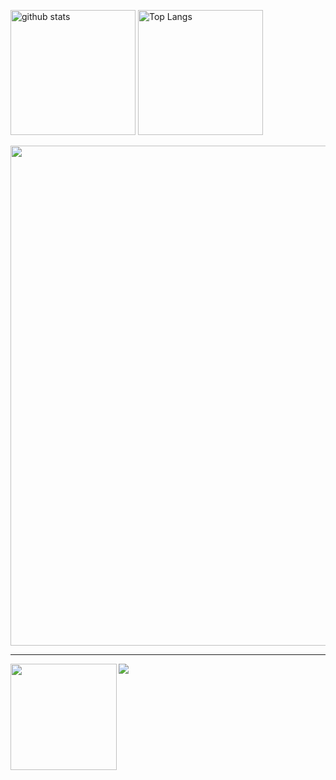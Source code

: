 <p align="left"> 
  <img alt="github stats" height="200px" src="https://github-readme-stats.vercel.app/api?username=kenboo0426&include_all_commits=true&count_private=true&theme=radical&show_icons=ture" />
  <img alt="Top Langs" height="200px" src="https://github-readme-stats.vercel.app/api/top-langs/?username=kenboo0426&include_all_commits=true&count_private=true&layout=compact&show_icons=true&theme=radical" />
</p>


<div>
  <img width=800 src="https://github-profile-trophy.vercel.app/?username=kenboo0426&column=7&theme=onedark"/>
</div>

---

<div>
  <img height="170" align="left" src="https://github-readme-stats.vercel.app/api?username=kenboo0426&count_private=true&include_all_commits=true&theme=onedark" />
  <img src="https://github-readme-stats.vercel.app/api/top-langs/?username=CityBear3&layout=compact&theme=onedark" />
</div>
